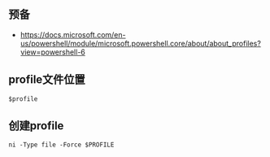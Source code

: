 ## 预备
* https://docs.microsoft.com/en-us/powershell/module/microsoft.powershell.core/about/about_profiles?view=powershell-6
## profile文件位置
```
$profile
```
## 创建profile
```
ni -Type file -Force $PROFILE
```
